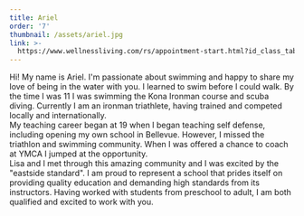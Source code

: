 ```yaml
---
title: Ariel
order: '7'
thumbnail: /assets/ariel.jpg
link: >-
  https://www.wellnessliving.com/rs/appointment-start.html?id_class_tab=3&k_business=248418&k_class_tab=17422&k_service=108261
---
```

Hi! My name is Ariel. I'm passionate about swimming and happy to share my love of being in the water with you.
I learned to swim before I could walk. By the time I was 11 I was swimming the Kona Ironman course and scuba diving. Currently I am an ironman triathlete, having trained and competed locally and internationally.  
My teaching career began at 19 when I began teaching self defense, including opening my own school in Bellevue. However, I missed the triathlon and swimming community.  When I was offered a chance to coach at YMCA I jumped at the opportunity.  
Lisa and I met through this amazing community and I was excited by the "eastside standard". I am proud to represent a school that prides itself on providing quality education and demanding high standards from its instructors. Having worked with students from preschool to adult, I am both qualified and excited to work with you.
